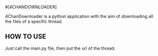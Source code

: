 #[4CHANDOWNLOADER]

4ChanDownloader is a python application with the aim of downloading all the files of a specific thread.

## HOW TO USE

Just call the main.py file, then put the url of the thread.